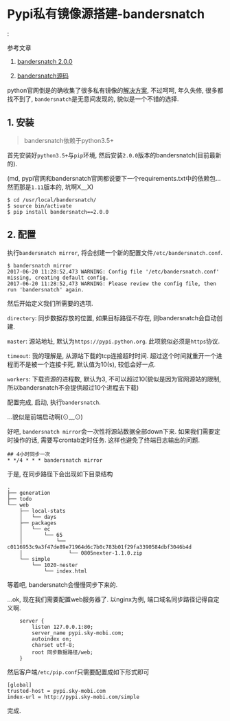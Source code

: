 # Pypi私有镜像源搭建-bandersnatch

<!tags!>: <!pypi镜像源!> <!pip镜像源!> <!bandersnatch!>

参考文章

1. [bandersnatch 2.0.0](https://pypi.python.org/pypi/bandersnatch)

2. [bandersnatch源码](https://bitbucket.org/pypa/bandersnatch)

python官网倒是的确收集了很多私有镜像的[解决方案](https://wiki.python.org/moin/PyPiImplementations), 不过呵呵, 年久失修, 很多都找不到了, `bandersnatch`是无意间发现的, 貌似是一个不错的选择.

## 1. 安装

> bandersnatch依赖于python3.5+

首先安装好`python3.5+`与`pip`环境, 然后安装`2.0.0`版本的bandersnatch(目前最新的).

(md, pypi官网和bandersnatch官网都说要下一个requirements.txt中的依赖包...然而那是`1.11`版本的, 坑啊X﹏X)

```
$ cd /usr/local/bandersnatch/
$ source bin/activate
$ pip install bandersnatch==2.0.0
```

## 2. 配置

执行`bandersnatch mirror`, 将会创建一个新的配置文件`/etc/bandersnatch.conf`.

```
$ bandersnatch mirror
2017-06-20 11:28:52,473 WARNING: Config file '/etc/bandersnatch.conf' missing, creating default config.
2017-06-20 11:28:52,473 WARNING: Please review the config file, then run 'bandersnatch' again.
```

然后开始定义我们所需要的选项.

`directory`: 同步数据存放的位置, 如果目标路径不存在, 则bandersnatch会自动创建.

`master`: 源站地址, 默认为`https://pypi.python.org`. 此项貌似必须是`https`协议.

`timeout`: 我的理解是, 从源站下载的tcp连接超时时间. 超过这个时间就重开一个进程而不是被一个连接卡死, 默认值为10(s), 较低会好一点.

`workers`: 下载资源的进程数, 默认为3, 不可以超过10(貌似是因为官网源站的限制, 所以bandersnatch不会提供超过10个进程去下载)

配置完成, 启动, 执行`bandersnatch`.

...貌似是前端启动啊(⊙﹏⊙)

好吧, `bandersnatch mirror`会一次性将源站数据全部down下来. 如果我们需要定时操作的话, 需要写crontab定时任务. 这样也避免了终端日志输出的问题.

```
## 4小时同步一次
* */4 * * * bandersnatch mirror
```

于是, 在同步路径下会出现如下目录结构

```
.
├── generation
├── todo
└── web
    ├── local-stats
    │   └── days
    ├── packages
    │   └── ec
    │       └── 65
    │           └── c0116953c9a3f47de89e71964d6c7b0c783b01f29fa3390584dbf3046b4d
    │               └── 0805nexter-1.1.0.zip
    └── simple
        └── 1020-nester
            └── index.html
```

等着吧, bandersnatch会慢慢同步下来的.

...ok, 现在我们需要配置web服务器了. 以nginx为例, 端口域名同步路径记得自定义啊.

```
    server {
        listen 127.0.0.1:80;
        server_name pypi.sky-mobi.com;
        autoindex on;
        charset utf-8;
        root 同步数据路径/web;
    }
```

然后客户端`/etc/pip.conf`只需要配置成如下形式即可

```
[global]
trusted-host = pypi.sky-mobi.com
index-url = http://pypi.sky-mobi.com/simple
```

完成.